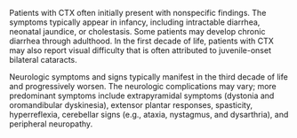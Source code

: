 Patients with CTX often initially present with nonspecific findings. The symptoms typically appear in infancy, including intractable diarrhea, neonatal jaundice, or cholestasis. Some patients may develop chronic diarrhea through adulthood. In the first decade of life, patients with CTX may also report visual difficulty that is often attributed to juvenile-onset bilateral cataracts.

Neurologic symptoms and signs typically manifest in the third decade of life and progressively worsen. The neurologic complications may vary; more predominant symptoms include extrapyramidal symptoms (dystonia and oromandibular dyskinesia), extensor plantar responses, spasticity, hyperreflexia, cerebellar signs (e.g., ataxia, nystagmus, and dysarthria), and peripheral neuropathy.
